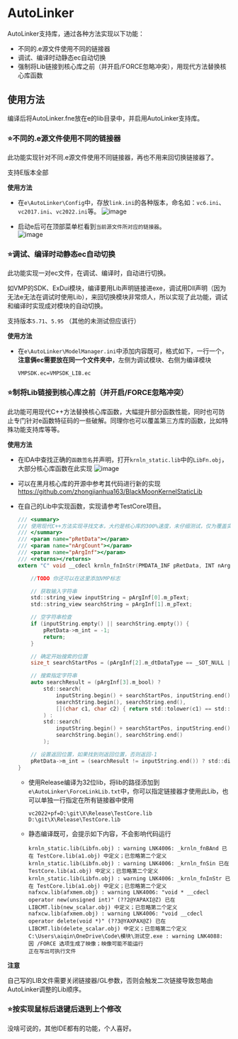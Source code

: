 # AutoLinker

AutoLinker支持库，通过各种方法实现以下功能：
* 不同的.e源文件使用不同的链接器
* 调试、编译时动静态ec自动切换
* 强制将Lib链接到核心库之前（并开启/FORCE忽略冲突），用现代方法替换核心库函数

## 使用方法
编译后将AutoLinker.fne放在e的lib目录中，并启用AutoLinker支持库。

### ⭐不同的.e源文件使用不同的链接器
此功能实现针对不同.e源文件使用不同链接器，再也不用来回切换链接器了。

支持E版本全部

**使用方法**
  * 在`e\AutoLinker\Config`中，存放`link.ini`的各种版本，命名如：`vc6.ini`、`vc2017.ini`、`vc2022.ini`等。
    ![image](https://github.com/aiqinxuancai/AutoLinker/assets/4475018/a32fbc89-8ea1-4ccc-8f08-b245019ca81d)

  * 启动e后可在顶部菜单栏看到`当前源文件所对应的链接器`。<br>
    ![image](https://github.com/aiqinxuancai/AutoLinker/assets/4475018/a4ab4cea-2b1d-4532-9c43-5175f298e2b9)

### ⭐调试、编译时动静态ec自动切换
此功能实现一对ec文件，在调试、编译时，自动进行切换。

如VMP的SDK、ExDui模块，编译要用Lib声明链接进exe，调试用Dll声明（因为无法e无法在调试时使用Lib），来回切换模块非常烦人，所以实现了此功能，调试和编译时实现成对模块的自动切换。

支持版本`5.71`、`5.95` （其他的未测试但应该行）

**使用方法**
* 在`e\AutoLinker\ModelManager.ini`中添加内容既可，格式如下，一行一个，**注意俩ec需要放在同一个文件夹中**，左侧为调试模块、右侧为编译模块
  ```
  VMPSDK.ec=VMPSDK_LIB.ec
  ```
### ⭐制将Lib链接到核心库之前（并开启/FORCE忽略冲突）
此功能可用现代C++方法替换核心库函数，大幅提升部分函数性能，同时也可防止专门针对e函数特征码的一些破解。同理你也可以覆盖第三方库的函数，比如特殊功能支持库等等。


**使用方法**
* 在IDA中查找正确的`函数签名`并声明，打开`krnln_static.lib`中的`LibFn.obj`，大部分核心库函数在此实现
  ![image](https://github.com/aiqinxuancai/AutoLinker/assets/4475018/33d718a7-1a36-4973-b7a6-ee22860879d8)

* 可以在黑月核心库的开源中参考其代码进行新的实现
  https://github.com/zhongjianhua163/BlackMoonKernelStaticLib

* 在自己的Lib中实现函数，实现请参考TestCore项目。
  ```c
  /// <summary>
  /// 使用现代C++方法实现寻找文本，大约是核心库的300%速度，未仔细测试，仅为覆盖实现的例子
  /// </summary>
  /// <param name="pRetData"></param>
  /// <param name="nArgCount"></param>
  /// <param name="pArgInf"></param>
  /// <returns></returns>
  extern "C" void __cdecl krnln_fnInStr(PMDATA_INF pRetData, INT nArgCount, PMDATA_INF pArgInf) {
  
      //TODO 你还可以在这里添加VMP标志
  
      // 获取输入字符串
      std::string_view inputString = pArgInf[0].m_pText;
      std::string_view searchString = pArgInf[1].m_pText;
  
      // 空字符串检查
      if (inputString.empty() || searchString.empty()) {
          pRetData->m_int = -1;
          return;
      }
  
      // 确定开始搜索的位置
      size_t searchStartPos = (pArgInf[2].m_dtDataType == _SDT_NULL || pArgInf[2].m_int <= 1) ? 0 : pArgInf[2].m_int - 1;
  
      // 搜索指定字符串
      auto searchResult = (pArgInf[3].m_bool) ?
          std::search(
              inputString.begin() + searchStartPos, inputString.end(),
              searchString.begin(), searchString.end(),
              [](char c1, char c2) { return std::tolower(c1) == std::tolower(c2); }
          ) :
          std::search(
              inputString.begin() + searchStartPos, inputString.end(),
              searchString.begin(), searchString.end()
          );
  
      // 设置返回位置，如果找到则返回位置，否则返回-1
      pRetData->m_int = (searchResult != inputString.end()) ? std::distance(inputString.begin(), searchResult) + 1 : -1;
  }
  ```
  * 使用Release编译为32位lib，将lib的路径添加到`e\AutoLinker\ForceLinkLib.txt`中，你可以指定链接器才使用此Lib，也可以单独一行指定在所有链接器中使用
    ```
    vc2022+pf=D:\git\X\Release\TestCore.lib
    D:\git\X\Release\TestCore.lib
    ```
  * 静态编译既可，会提示如下内容，不会影响代码运行
    ```
    krnln_static.lib(Libfn.obj) : warning LNK4006: _krnln_fnBAnd 已在 TestCore.lib(a1.obj) 中定义；已忽略第二个定义
    krnln_static.lib(Libfn.obj) : warning LNK4006: _krnln_fnSin 已在 TestCore.lib(a1.obj) 中定义；已忽略第二个定义
    krnln_static.lib(Libfn.obj) : warning LNK4006: _krnln_fnInStr 已在 TestCore.lib(a1.obj) 中定义；已忽略第二个定义
    nafxcw.lib(afxmem.obj) : warning LNK4006: "void * __cdecl operator new(unsigned int)" (??2@YAPAXI@Z) 已在 LIBCMT.lib(new_scalar.obj) 中定义；已忽略第二个定义
    nafxcw.lib(afxmem.obj) : warning LNK4006: "void __cdecl operator delete(void *)" (??3@YAXPAX@Z) 已在 LIBCMT.lib(delete_scalar.obj) 中定义；已忽略第二个定义
    C:\Users\aiqin\OneDrive\Code\模块\测试空.exe : warning LNK4088: 因 /FORCE 选项生成了映像；映像可能不能运行
    正在写出可执行文件
    ```


**注意**

自己写的LIB文件需要关闭链接器/GL参数，否则会触发二次链接导致忽略由AutoLinker调整的Lib顺序。
  
  
### ⭐按实现鼠标后退键后退到上个修改
没啥可说的，其他IDE都有的功能，个人喜好。  

